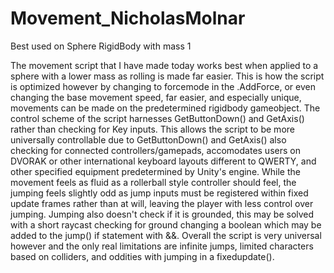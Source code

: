 # Movement_NicholasMolnar

Best used on Sphere RigidBody with mass 1

The movement script that I have made today works best when applied to a sphere with a lower mass as rolling is made far easier. This is how the script is optimized however by changing to forcemode in the .AddForce, or even changing the base movement speed, far easier, and especially unique, movements can be made on the predetermined rigidbody gameobject. The control scheme of the script harnesses GetButtonDown() and GetAxis() rather than checking for Key inputs. This allows the script to be more universally controllable due to GetButtonDown() and GetAxis() also checking for connected controllers/gamepads, accomodates users on DVORAK or other international keyboard layouts different to QWERTY, and other specified equipment predetermined by Unity's engine. While the movement feels as fluid as a rollerball style controller should feel, the jumping feels slightly odd as jump inputs must be registered within fixed update frames rather than at will, leaving the player with less control over jumping. Jumping also doesn't check if it is grounded, this may be solved with a short raycast checking for ground changing a boolean which may be added to the jump() if statement with &&. Overall the script is very universal however and the only real limitations are infinite jumps, limited characters based on colliders, and oddities with jumping in a fixedupdate().
